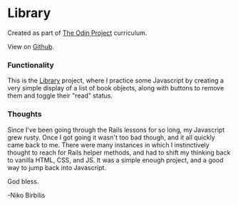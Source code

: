 # Library
Created as part of [The Odin Project](https://www.theodinproject.com) curriculum.

View on [Github](https://github.com/harmolipi/odin-library).

### Functionality

This is the [Library](https://www.theodinproject.com/paths/full-stack-ruby-on-rails/courses/javascript/lessons/library) project, where I practice some Javascript by creating a very simple display of a list of book objects, along with buttons to remove them and toggle their "read" status.

### Thoughts

Since I've been going through the Rails lessons for so long, my Javascript grew rusty. Once I got going it wasn't too bad though, and it all quickly came back to me. There were many instances in which I instinctively thought to reach for Rails helper methods, and had to shift my thinking back to vanilla HTML, CSS, and JS. It was a simple enough project, and a good way to jump back into Javascript.

God bless.

-Niko Birbilis